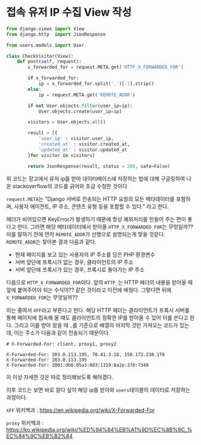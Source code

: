 # 접속 유저 IP 수집 View 작성

```python
from django.views import View
from django.http  import JsonResponse

from users.models import User

class CheckVisitor(View):
    def post(self, request):
        x_forwarded_for = request.META.get('HTTP_X_FORWARDED_FOR')

        if x_forwarded_for:
            ip = x_forwarded_for.split(',')[-1].strip()
        else:
            ip = request.META.get('REMOTE_ADDR')

        if not User.objects.filter(user_ip=ip):
            User.objects.create(user_ip=ip)

        visitors = User.objects.all()

        result = [{
            'user_ip' : visitor.user_ip,
            'created_at' : visitor.created_at,
            'updated_at' : visitor.updated_at
        }for visitor in visitors]

        return JsonResponse(result, status = 200, safe=False)
```

위 코드는 장고에서 유저 ip를 받아 데이터베이스에 저장하는 법에 대해 구글링하여 나온 stackoverflow의 코드를 긁어와 조금 수정한 것이다

`request.META`는 "Django 서버로 전송되는 HTTP 요청의 모든 메타데이터를 포함하며, 사용자 에이전트, IP 주소, 콘텐츠 유형 등을 포함할 수 있다." 라고 한다.

헤더가 비어있으면 KeyError가 발생하기 때문에 항상 예외처리를 만들어 주는 편이 좋다고 한다. 그러면 해당 메타데이터에서 받아올 `HTTP_X_FORWARDED_FOR`는 무엇일까?? 이를 말하기 전에 먼저 `REMOTE_ADDR`가 선행으로 설명되는게 맞을 것같다. `REMOTE_ADDR`는 찾아본 결과 다음과 같다.

* 현재 페이지를 보고 있는 사용자의 IP 주소를 담은 PHP 환경변수
* 서버 앞단에 프록시가 없는 경우, 클라이언트의 IP 주소
* 서버 앞단에 프록시가 있는 경우, 프록시로 돌아가는 IP 주소

다음으로 `HTTP_X_FORWARDED_FOR`이다. 앞의 `HTTP_`는 HTTP 헤더의 내용을 받아올 때 앞에 붙여주어야 되는 수식어?? 같은 것이라고 이전에 배웠다. 그렇다면 뒤에 `X_FORWARDED_FOR`는 무엇일까??

이는 줄여서 `XFF`라고 부른다고 한다. 해당 HTTP 헤더는 클라이언트가 프록시 서버를 통해 페이지에 접속해 올 때도 클라이언트의 정확한 IP를 받아올 수 있어 이를 쓴다고 한다. 그리고 이를 받아 왔을 때 `,`를 기준으로 배열의 마지막 것만 가져오는 코드가 있는데, 이는 주소가 다음과 같이 전송되기 때문이다.

```terminal
# X-Forwarded-For: client, proxy1, proxy2

X-Forwarded-For: 203.0.113.195, 70.41.3.18, 150.172.238.178
X-Forwarded-For: 203.0.113.195
X-Forwarded-For: 2001:db8:85a3:8d3:1319:8a2e:370:7348
```

이 이상 자세한 것은 따로 정리해보도록 해야겠다.

이후 코드는 보면 바로 알다 싶이 해당 ip를 받아와 `users`테이블의 데이터로 저장하는 과정이다.

`XFF` 위키백과 : https://en.wikipedia.org/wiki/X-Forwarded-For

`proxy` 위키백과 : https://ko.wikipedia.org/wiki/%ED%94%84%EB%A1%9D%EC%8B%9C_%EC%84%9C%EB%B2%84 